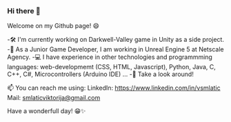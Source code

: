 ### Hi there 👋
Welcome on my Github page! 😄

-🛠 I'm currently working on Darkwell-Valley game in Unity as a side project.
-🌱 As a Junior Game Developer, I am working in Unreal Engine 5 at Netscale Agency.
-💻 I have experience in other technologies and programmming languages: web-developmemt (CSS, HTML, Javascript),
Python, Java, C, C++, C#, Microcontrollers (Arduino IDE) ...
-🔎 Take a look around!

📫 You can reach me using:
LinkedIn: https://www.linkedin.com/in/vsmlatic 
Mail: smlaticviktorija@gmail.com

Have a wonderfull day! 😁✨
<!--
**ViktorijaSml/ViktorijaSml** is a ✨ _special_ ✨ repository because its `README.md` (this file) appears on your GitHub profile.

Here are some ideas to get you started:

- 🔭 I’m currently working on ...
- 🌱 I’m currently learning ...
- 👯 I’m looking to collaborate on ...
- 🤔 I’m looking for help with ...
- 💬 Ask me about ...
- 📫 How to reach me: ...
- 😄 Pronouns: ...
- ⚡ Fun fact: ...
-->
